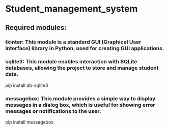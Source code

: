# Student_management_system

## Required modules:
### tkinter: This module is a standard GUI (Graphical User Interface) library in Python, used for creating GUI applications.
### sqlite3: This module enables interaction with SQLite databases, allowing the project to store and manage student data.
pip install db-sqlite3
### messagebox: This module provides a simple way to display messages in a dialog box, which is useful for showing error messages or notifications to the user.
pip install messagebox
